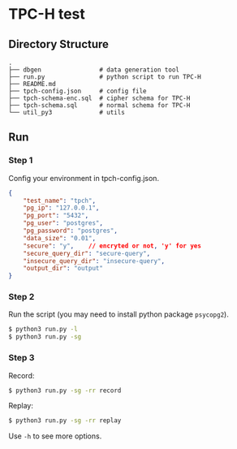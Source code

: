# TPC-H test

## Directory Structure
```
.
├── dbgen                # data generation tool
├── run.py               # python script to run TPC-H
├── README.md
├── tpch-config.json     # config file
├── tpch-schema-enc.sql  # cipher schema for TPC-H
├── tpch-schema.sql      # normal schema for TPC-H
└── util_py3             # utils
```

## Run

### Step 1
Config your environment in tpch-config.json.
``` json
{
    "test_name": "tpch",
    "pg_ip": "127.0.0.1",
    "pg_port": "5432",
    "pg_user": "postgres",
    "pg_password": "postgres",
    "data_size": "0.01",
    "secure": "y",    // encryted or not, 'y' for yes
    "secure_query_dir": "secure-query",
    "insecure_query_dir": "insecure-query",
    "output_dir": "output"
}
```

### Step 2
Run the script (you may need to install python package `psycopg2`).

``` sh
$ python3 run.py -l
$ python3 run.py -sg
```

### Step 3

Record:
``` sh
$ python3 run.py -sg -rr record
```

Replay:
``` sh
$ python3 run.py -sg -rr replay
```

Use `-h` to see more options.
